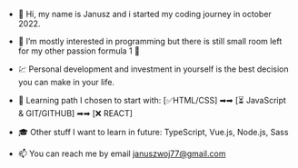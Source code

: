 - 👋 Hi, my name is Janusz and i started my coding journey in october 2022. 
- 👀 I’m mostly interested in programming but there is still small room left for my other passion formula 1 🏁
- 💹 Personal development and investment in yourself is the best decision you can make in your life.

- 🧠 Learning path I chosen to start with: [✅HTML/CSS] ➡➡  [⏳ JavaScript & GIT/GITHUB] ➡➡ [❌ REACT] 
- 🎓 Other stuff I want to learn in future: TypeScript, Vue.js, Node.js, Sass

- 📫 You can reach me by email januszwoj77@gmail.com

<!---
JNCKYW/JNCKYW is a ✨ special ✨ repository because its `README.md` (this file) appears on your GitHub profile.
You can click the Preview link to take a look at your changes.
--->
